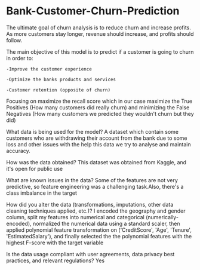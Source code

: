 # Bank-Customer-Churn-Prediction
The ultimate goal of churn analysis is to reduce churn and increase profits. As more customers stay longer, revenue should increase, and profits should follow.

The main objective of this model is to predict if a customer is going to churn in order to:

    -Improve the customer experience
  
    -Optimize the banks products and services
  
    -Customer retention (opposite of churn)

Focusing on maximize the recall score which in our case maximize the True Positives (How many customers did really churn) and minimizing the False Negatives (How many customers we predicted they wouldn't churn but they did) 

What data is being used for the model? A dataset which contain some customers who are withdrawing their account from the bank due to some loss and other issues with the help this data we try to analyse and maintain accuracy.

How was the data obtained? This dataset was obtained from Kaggle, and it's open for public use

What are known issues in the data? Some of the features are not very predictive, so feature engineering was a challenging task.Also, there's a class imbalance in the target

How did you alter the data (transformations, imputations, other data cleaning techniques applied, etc.)? I encoded the geography and gender column, split my features into numerical and categorical (numerically-encoded), normalized the numerical data using a standard scaler, then applied polynomial feature transformation on ('CreditScore', 'Age', 'Tenure', 'EstimatedSalary'), and finally selected the the polynomial features with the highest F-score with the target variable 

Is the data usage compliant with user agreements, data privacy best practices, and relevant regulations? Yes

